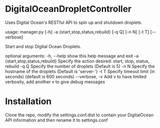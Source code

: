 DigitalOceanDropletController
=============================

Uses Digital Ocean's RESTful API to spin up and shutdown droplets.

usage: manager.py [-h] -a {start,stop,status,rebuild} [-q Q] [-n N] [-t T]
                  [--verbose]

Start and stop Digital Ocean Droplets.

optional arguments:
  -h, --help            show this help message and exit
  -a {start,stop,status,rebuild}
                        Specify the action desired: start, stop, status,
                        rebuild
  -q Q                  Specify the number of droplets (Default is 5)
  -n N                  Specify the hostname of the droplets (Default is
                        'server-')
  -t T                  Specify timeout limit (in seconds) (default is 600
                        seconds)
  --verbose, -v         Add v to have limited verbosity, add another v to give
                        debug messages

Installation
=============================
Clone the repo, modify the settings.conf.dist to contain your DigitalOcean API information and then rename it to settings.conf